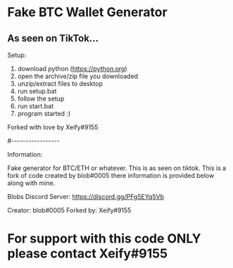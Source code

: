 # Fake BTC Wallet Generator
## As seen on TikTok...

Setup:

1. download python (https://python.org)
2. open the archive/zip file you downloaded
3. unzip/extract files to desktop
4. run setup.bat
5. follow the setup
6. run start.bat
7. program started :)

Forked with love by Xeify#9155

#-----------------

Information:

Fake generator for BTC/ETH or whatever. This is as seen on tiktok. This is a fork of code created by blob#0005 there information is provided below along with mine.

Blobs Discord Server: https://discord.gg/PFg5EYq5Vb

Creator: blob#0005
Forked by: Xeify#9155

# For support with this code ONLY please contact Xeify#9155
